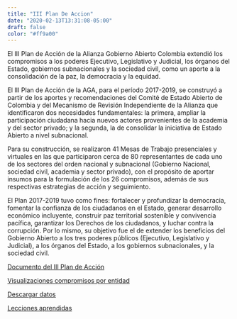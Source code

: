 ```yaml
---
title: "III Plan De Accion"
date: "2020-02-13T13:31:08-05:00"
draft: false
color: "#ff9a00"
---
```


El III Plan de Acción de la Alianza Gobierno Abierto Colombia extendió los compromisos a los poderes Ejecutivo, Legislativo y Judicial, los órganos del Estado, gobiernos subnacionales y la sociedad civil, como un aporte a la consolidación de la paz, la democracia y la equidad.

El III Plan de Acción de la AGA, para el período 2017-2019, se construyó a partir de los aportes y recomendaciones del Comité de Estado Abierto de Colombia y del Mecanismo de Revisión Independiente de la Alianza que identificaron dos necesidades fundamentales: la primera, ampliar la participación ciudadana hacia nuevos actores provenientes de la academia y del sector privado; y la segunda, la de consolidar la iniciativa de Estado Abierto a nivel subnacional.

Para su construcción, se realizaron 41 Mesas de Trabajo presenciales y virtuales en las que participaron cerca de 80 representantes de cada uno de los sectores del orden nacional y subnacional (Gobierno Nacional, sociedad civil, academia y sector privado), con el propósito de aportar insumos para la formulación de los 26 compromisos, además de sus respectivas estrategias de acción y seguimiento.

El Plan 2017-2019 tuvo como fines: fortalecer y profundizar la democracia, fomentar la confianza de los ciudadanos en el Estado, generar desarrollo económico incluyente, construir paz territorial sostenible y convivencia pacífica, garantizar los Derechos de los ciudadanos, y luchar contra la corrupción. Por lo mismo, su objetivo fue el de extender los beneficios del Gobierno Abierto a los tres poderes públicos (Ejecutivo, Legislativo y Judicial), a los órganos del Estado, a los gobiernos subnacionales, y la sociedad civil.

[Documento del III Plan de Acción](https://somosmas.org/aga/docs/III-Plan-Colombia_GobAb.pdf)

[Visualizaciones compromisos por entidad](https://datasketch.github.io/aga-indicators/)

[Descargar datos](https://docs.google.com/spreadsheets/d/1l7gFSe1nEO_t9n5V9ybbCWGuDUgpVroWg_aYTbA0rL8/edit#gid=0)

[Lecciones aprendidas](https://docs.google.com/presentation/d/171Rif-dDnh4OMe5fPtoa_rxZjsB9-eWHtCgQD2Poa60/edit#slide=id.p1)
